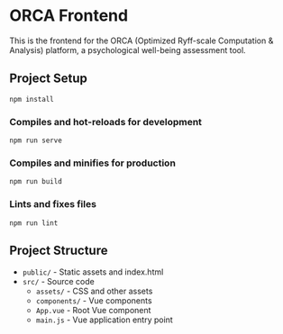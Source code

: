 # ORCA Frontend

This is the frontend for the ORCA (Optimized Ryff-scale Computation & Analysis) platform, a psychological well-being assessment tool.

## Project Setup

```
npm install
```

### Compiles and hot-reloads for development

```
npm run serve
```

### Compiles and minifies for production

```
npm run build
```

### Lints and fixes files

```
npm run lint
```

## Project Structure

- `public/` - Static assets and index.html
- `src/` - Source code
  - `assets/` - CSS and other assets
  - `components/` - Vue components
  - `App.vue` - Root Vue component
  - `main.js` - Vue application entry point 